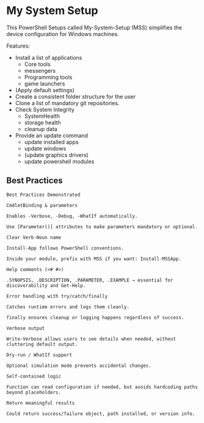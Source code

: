 # My System Setup

This PowerShell Setups called My-System-Setup (MSS) simplifies the device configuration for Windows machines.

Features:

- Install a list of applications
  - Core tools
  - messengers
  - Programming tools
  - game launchers
- (Apply default settings)
- Create a consistent folder structure for the user
- Clone a list of mandatory git repositories.
- Check System Integrity
  - SystemHealth
  - storage health
  - cleanup data
- Provide an update command
  - update installed apps
  - update windows
  - (update graphics drivers)
  - update powershell modules


## Best Practices

```
Best Practices Demonstrated

CmdletBinding & parameters

Enables -Verbose, -Debug, -WhatIf automatically.

Use [Parameter()] attributes to make parameters mandatory or optional.

Clear Verb-Noun name

Install-App follows PowerShell conventions.

Inside your module, prefix with MSS if you want: Install-MSSApp.

Help comments (<# #>)

.SYNOPSIS, .DESCRIPTION, .PARAMETER, .EXAMPLE → essential for discoverability and Get-Help.

Error handling with try/catch/finally

Catches runtime errors and logs them cleanly.

finally ensures cleanup or logging happens regardless of success.

Verbose output

Write-Verbose allows users to see details when needed, without cluttering default output.

Dry-run / WhatIf support

Optional simulation mode prevents accidental changes.

Self-contained logic

Function can read configuration if needed, but avoids hardcoding paths beyond placeholders.

Return meaningful results

Could return success/failure object, path installed, or version info.
```